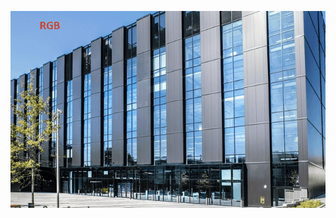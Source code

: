 ![](https://github.com/ShoukathAli23/Image-Video-Processing-on-FPGA/blob/master/canny%20edge%20detection/canny.gif.gif)
